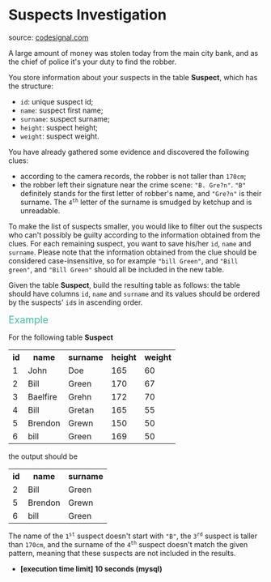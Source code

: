 <h1>Suspects Investigation</h1>
<p>source: <a href="https://www.codesignal.com/">codesignal.com</a>
<div><p>A large amount of money was stolen today from the main city bank, and as the chief of police it's your duty to find the robber.</p>
<p>You store information about your suspects in the table <strong>Suspect</strong>, which has the structure:</p>
<ul>
<li><code>id</code>: unique suspect id;</li>
<li><code>name</code>: suspect first name;</li>
<li><code>surname</code>: suspect surname;</li>
<li><code>height</code>: suspect height;</li>
<li><code>weight</code>: suspect weight.</li>
</ul>
<p>You have already gathered some evidence and discovered the following clues:</p>
<ul>
<li>according to the camera records, the robber is not taller than <code>170cm</code>;</li>
<li>the robber left their signature near the crime scene: <code>"B. Gre?n"</code>. <code>"B"</code> definitely stands for the first letter of robber's name, and <code>"Gre?n"</code> is their surname. The <code>4<sup>th</sup></code> letter of the surname is smudged by ketchup and is unreadable.</li>
</ul>
<p>To make the list of suspects smaller, you would like to filter out the suspects who can't possibly be guilty according to the information obtained from the clues. For each remaining suspect, you want to save his/her <code>id</code>, <code>name</code> and <code>surname</code>. Please note that the information obtained from the clue should be considered case-insensitive, so for example <code>"bill Green"</code>, and <code>"Bill green"</code>, and <code>"Bill Green"</code> should all be included in the new table.</p>
<p>Given the table <strong>Suspect</strong>, build the resulting table as follows: the table should have columns <code>id</code>, <code>name</code> and <code>surname</code> and its values should be ordered by the suspects' <code>id</code>s in ascending order.</p>
<p><span style="color:#44BFA3;font-size:1.4em">Example</span></p>
<p>For the following table <strong>Suspect</strong></p>
<table>
  <tbody><tr>
    <th>id</th>
    <th>name</th>
    <th>surname</th>
    <th>height</th>
    <th>weight</th>
  </tr>
  <tr>
    <td>1</td>
    <td>John</td>
    <td>Doe</td>
    <td>165</td>
    <td>60</td>
  </tr>
  <tr>
    <td>2</td>
    <td>Bill</td>
    <td>Green</td>
    <td>170</td>
    <td>67</td>
  </tr>
  <tr>
    <td>3</td>
    <td>Baelfire</td>
    <td>Grehn</td>
    <td>172</td>
    <td>70</td>
  </tr>
  <tr>
    <td>4</td>
    <td>Bill</td>
    <td>Gretan</td>
    <td>165</td>
    <td>55</td>
  </tr>
  <tr>
    <td>5</td>
    <td>Brendon</td>
    <td>Grewn</td>
    <td>150</td>
    <td>50</td>
  </tr>
  <tr>
    <td>6</td>
    <td>bill</td>
    <td>Green</td>
    <td>169</td>
    <td>50</td>
  </tr>
</tbody></table>
<p>the output should be</p>
<table>
<tbody><tr>
<th>id</th>
<th>name</th>
<th>surname</th>
</tr>
<tr>
<td>2</td>
<td>Bill</td>
<td>Green</td>
</tr>
<tr>
<td>5</td>
<td>Brendon</td>
<td>Grewn</td>
</tr>
<tr>
<td>6</td>
<td>bill</td>
<td>Green</td>
</tr>
</tbody></table>
<p>The name of the <code>1<sup>st</sup></code> suspect doesn't start with <code>"B"</code>, the <code>3<sup>rd</sup></code> suspect is taller than <code>170cm</code>, and the surname of the <code>4<sup>th</sup></code> suspect doesn't match the given pattern, meaning that these suspects are not included in the results.</p>
<ul>
<li><strong>[execution time limit] 10 seconds (mysql)</strong></li>
</ul>
</div>
